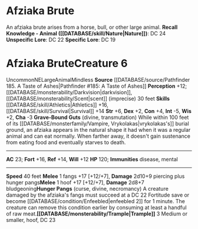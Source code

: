 ﻿---
ac: '23'
alignment: NE
all_resistance: null
burrow_speed: null
charisma: '-3'
climb_speed: null
constitution: '+4'
creature_ability:
- Grave-Bound Guts
- Hunger Pangs
- Trample
creature_family: '[[DATABASE/monsterfamily/Afziaka|Afziaka]]'
dexterity: '+2'
element: null
fly_speed: null
fortitude: '+16'
hardness: null
hp: '120'
id: '2359'
immunity:
- '[[DATABASE/trait/Disease|disease]]'
- '[[DATABASE/trait/Mental|mental]]'
intelligence: '-5'
land_speed: '40'
language: null
level: '6'
max_speed: '40'
name: Afziaka Brute
perception: '+12'
rarity: Uncommon
reflex: '+14'
resistance: null
rus_type_level: null
school: null
sense:
- '[[DATABASE/monsterability/Darkvision|darkvision]]'
- '[[DATABASE/monsterability/Scent|scent]] (imprecise) 30 feet'
size: Large
skill:
- '[[DATABASE/skill/Athletics|Athletics]] +16'
- '[[DATABASE/skill/Survival|Survival]] +14'
source: '[[DATABASE/source/Pathfinder 185. A Taste of Ashes|Pathfinder #185: A Taste
  of Ashes]]'
speed:
- 40 feet
spell: null
strength: '+6'
strength_req: '6'
strongest_save:
- Fortitude
swim_speed: null
trait:
- '[[DATABASE/trait/Animal|Animal]]'
- '[[DATABASE/trait/Mindless|Mindless]]'
- '[[DATABASE/trait/Uncommon|Uncommon]]'
type: Creature
vision: Darkvision
weakest_save:
- Will
weakness: null
will: '+12'
wisdom: '+2'

---
# Afziaka Brute

An afziaka brute arises from a horse, bull, or other large animal.
**Recall Knowledge - Animal ([[DATABASE/skill/Nature|Nature]])**: DC 24
**Unspecific Lore**: DC 22
**Specific Lore**: DC 19

# Afziaka Brute<span class="item-type">Creature 6</span>

<span class="trait-uncommon item-trait">Uncommon</span><span class="trait-alignment item-trait">NE</span><span class="trait-size item-trait">Large</span><span class="item-trait">Animal</span><span class="item-trait">Mindless</span>
**Source** [[DATABASE/source/Pathfinder 185. A Taste of Ashes|Pathfinder #185: A Taste of Ashes]]
**Perception** +12; [[DATABASE/monsterability/Darkvision|darkvision]], [[DATABASE/monsterability/Scent|scent]] (imprecise) 30 feet
**Skills** [[DATABASE/skill/Athletics|Athletics]] +16, [[DATABASE/skill/Survival|Survival]] +14
**Str** +6, **Dex** +2, **Con** +4, **Int** -5, **Wis** +2, **Cha** -3
**Grave-Bound Guts** (divine, transmutation) While within 100 feet of its [[DATABASE/monsterfamily/Vampire, Vrykolakas|vrykolakas's]] burial ground, an afziaka appears in the natural shape it had when it was a regular animal and can eat normally. When farther away, it doesn't gain sustenance from eating food and eventually starves to death.

---
**AC** 23; **Fort** +16, **Ref** +14, **Will** +12
**HP** 120; **Immunities** disease, mental

---
**Speed** 40 feet
<span class="in-box-ability">**Melee** <span class="action-icon">1</span> fangs +17 [+12/+7], **Damage** 2d10+9 piercing plus hunger pangs</span><span class="in-box-ability">**Melee** <span class="action-icon">1</span> hoof +17 [+12/+7], **Damage** 2d8+7 bludgeoning</span><span class="in-box-ability">**Hunger Pangs** (curse, divine, necromancy) A creature damaged by the afziaka's fangs must succeed at a DC 22 Fortitude save or become [[DATABASE/condition/Enfeebled|enfeebled 2]] for 1 minute. The creature can remove this condition earlier by consuming at least a handful of raw meat.</span><span class="in-box-ability">**[[DATABASE/monsterability/Trample|Trample]]** <span class="action-icon">3</span> Medium or smaller, hoof, DC 23</span>